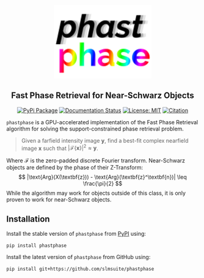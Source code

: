 <p align="center">
<picture>
<source media="(prefers-color-scheme: dark)" srcset="https://raw.githubusercontent.com/slmsuite/phastphase/main/docs/source/static/phastphase-dark.svg">
<img alt="phastphase" src="https://raw.githubusercontent.com/slmsuite/phastphase/main/docs/source/static/phastphase.svg" width="256">
</picture>
</p>

<h2 align="center">Fast Phase Retrieval for Near-Schwarz Objects</h2>

<p align="center">
<a href="https://pypi.org/project/phastphase/"><img alt="PyPi Package" src="https://img.shields.io/badge/pypi-v0.0.1-3776AB.svg"></a>
<a href="https://phastphase.readthedocs.io/en/latest"><img alt="Documentation Status" src="https://readthedocs.org/projects/phastphase/badge/?version=latest"></a>
<a href="https://github.com/slmsuite/phastphase/blob/main/LICENSE"><img alt="License: MIT" src="https://img.shields.io/github/license/slmsuite/phastphase?color=purple"></a>
<a href="https://arxiv.org/abs/2407.01350"><img alt="Citation" src="https://img.shields.io/badge/cite-arXiv%3A2407.01350-B31B1B.svg"></a>
</p>

`phastphase` is a GPU-accelerated implementation of the Fast Phase Retrieval algorithm for solving the support-constrained phase retrieval problem.

> Given a farfield intensity image $\textbf{y}$, find a best-fit complex nearfield image $\textbf{x}$ such that $\left| \mathcal{F}\{\textbf{x}\} \right|^2 \approx \textbf{y}$.

Where $\mathcal{F}$ is the zero-padded discrete Fourier transform.
Near-Schwarz objects are defined by the phase of their Z-Transform:
    $$ |\text{Arg}(X(\textbf{z})) - \text{Arg}(\textbf{z}^\textbf{n})| \leq \frac{\pi}{2} $$
While the algorithm may work for objects outside of this class, it is only proven to work for near-Schwarz objects.

## Installation

Install the stable version of `phastphase` from [PyPI](https://pypi.org/project/phastphase/) using:

```console
pip install phastphase
```

Install the latest version of `phastphase` from GitHub using:

```console
pip install git+https://github.com/slmsuite/phastphase
```